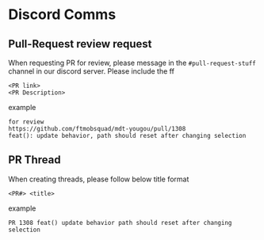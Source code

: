 # Discord Comms

## Pull-Request review request

When requesting PR for review, please message in the `#pull-request-stuff` channel in our discord server. Please include the ff

```
<PR link>
<PR Description>
```
example

```
for review
https://github.com/ftmobsquad/mdt-yougou/pull/1308
feat(): update behavior, path should reset after changing selection
```

## PR Thread

When creating threads, please follow below title format
```
<PR#> <title>
```
example
```
PR 1308 feat() update behavior path should reset after changing selection
```
